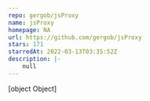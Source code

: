 ```yaml
---
repo: gergob/jsProxy
name: jsProxy
homepage: NA
url: https://github.com/gergob/jsProxy
stars: 171
starredAt: 2022-03-13T03:35:52Z
description: |-
    null
---
```


[object Object]
